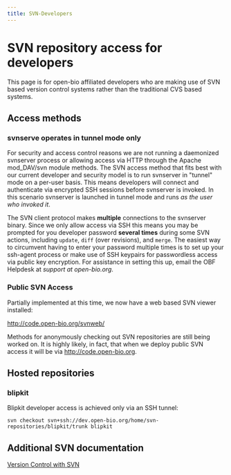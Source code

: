 ```yaml
---
title: SVN-Developers
---
```


SVN repository access for developers
====================================

This page is for open-bio affiliated developers who are making use of
SVN based version control systems rather than the traditional CVS based
systems.

Access methods
--------------

### svnserve operates in tunnel mode only

For security and access control reasons we are not running a daemonized
svnserver process or allowing access via HTTP through the Apache
mod\_DAV/svn module methods. The SVN access method that fits best with
our current developer and security model is to run svnserver in "tunnel"
mode on a per-user basis. This means developers will connect and
authenticate via encrypted SSH sessions before svnserver is invoked. In
this scenario svnserver is launched in tunnel mode and runs <em>as the
user who invoked it</em>.

The SVN client protocol makes <b>multiple</b> connections to the
svnserver binary. Since we only allow access via SSH this means you may
be prompted for you developer password <b>several times</b> during some
SVN actions, including `update`, `diff` (over revisions), and `merge`.
The easiest way to circumvent having to enter your password multiple
times is to set up your ssh-agent process or make use of SSH keypairs
for passwordless access via public key encryption. For assistance in
setting this up, email the OBF Helpdesk at <em>support at
open-bio.org</em>.

### Public SVN Access

Partially implemented at this time, we now have a web based SVN viewer
installed:

<http://code.open-bio.org/svnweb/>

Methods for anonymously checking out SVN repositories are still being
worked on. It is highly likely, in fact, that when we deploy public SVN
access it will be via <http://code.open-bio.org>.

Hosted repositories
-------------------

### blipkit

Blipkit developer access is achieved only via an SSH tunnel:

    svn checkout svn+ssh://dev.open-bio.org/home/svn-repositories/blipkit/trunk blipkit

Additional SVN documentation
----------------------------

[Version Control with
SVN](http://svnbook.red-bean.com/en/1.1/index.html)
